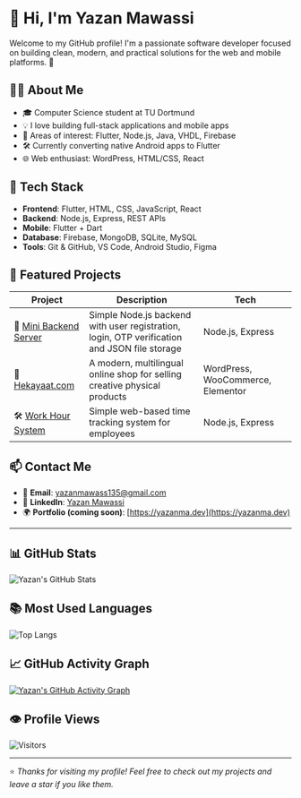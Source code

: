 # 👋 Hi, I'm Yazan Mawassi

Welcome to my GitHub profile! I'm a passionate software developer focused on building clean, modern, and practical solutions for the web and mobile platforms. 🚀

## 👨‍💻 About Me

- 🎓 Computer Science student at TU Dortmund  
- 💡 I love building full-stack applications and mobile apps  
- 🧠 Areas of interest: Flutter, Node.js, Java, VHDL, Firebase  
- 🛠 Currently converting native Android apps to Flutter  
- 🌐 Web enthusiast: WordPress, HTML/CSS, React  

## 🚀 Tech Stack

- **Frontend**: Flutter, HTML, CSS, JavaScript, React  
- **Backend**: Node.js, Express, REST APIs  
- **Mobile**: Flutter + Dart  
- **Database**: Firebase, MongoDB, SQLite, MySQL  
- **Tools**: Git & GitHub, VS Code, Android Studio, Figma  

## 📂 Featured Projects

| Project | Description | Tech |
|--------|-------------|------|
| 🧩 [Mini Backend Server](https://github.com/yazanma/server.js) | Simple Node.js backend with user registration, login, OTP verification and JSON file storage | Node.js, Express |
| 🛒 [Hekayaat.com](https://hekayaat.com) | A modern, multilingual online shop for selling creative physical products | WordPress, WooCommerce, Elementor |
| 🛠️ [Work Hour System](https://github.com/yazanma/work-hour-system) | Simple web-based time tracking system for employees | Node.js, Express |

## 📫 Contact Me

- 📧 **Email**: yazanmawass135@gmail.com  
- 💼 **LinkedIn**: [Yazan Mawassi](https://linkedin.com/in/yazan-mawassi)  
- 🌍 **Portfolio (coming soon)**: [https://yazanma.dev](https://yazanma.dev)  

---

## 📊 GitHub Stats

![Yazan's GitHub Stats](https://github-readme-stats.vercel.app/api?username=yazanmawassi&show_icons=true&theme=github_dark&hide=prs)

## 📚 Most Used Languages

![Top Langs](https://github-readme-stats.vercel.app/api/top-langs/?username=yazanmawassi&layout=compact&theme=github_dark)

## 📈 GitHub Activity Graph

[![Yazan's GitHub Activity Graph](https://github-readme-activity-graph.vercel.app/graph?username=yazanmawassi&theme=react-dark&area=true&hide_border=true)](https://github.com/yazanmawassi)

## 👁️ Profile Views

![Visitors](https://komarev.com/ghpvc/?username=yazanmawassi&label=Profile%20Views&color=blue&style=flat)

---

⭐ *Thanks for visiting my profile! Feel free to check out my projects and leave a star if you like them.*
